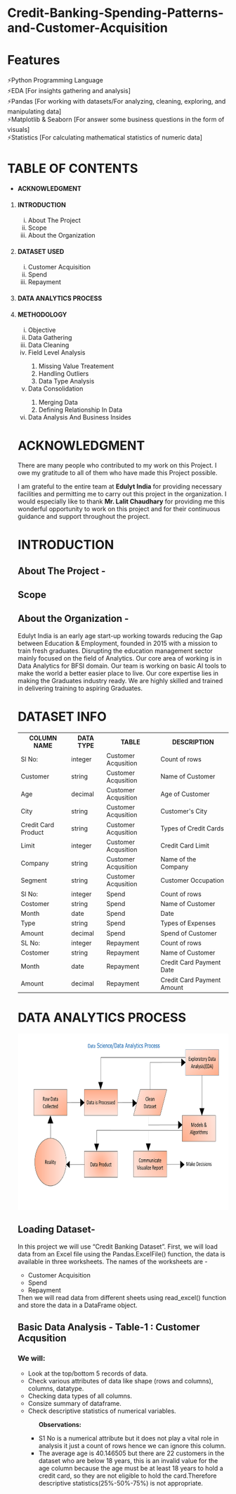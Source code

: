 # Credit-Banking-Spending-Patterns-and-Customer-Acquisition

# Features
⚡Python Programming Language<br>
⚡EDA [For insights gathering and analysis]<br>
⚡Pandas [For working with datasets/For analyzing, cleaning, exploring, and manipulating data]<br>
⚡Matplotlib & Seaborn [For answer some business questions in the form of visuals]<br>
⚡Statistics [For calculating  mathematical statistics of numeric data]
    
# TABLE OF CONTENTS
<ul>
    <li><h4>ACKNOWLEDGMENT</h4></li>
</ul>
<ol><li><h4>INTRODUCTION</h4></li>
    <ol type="i">
      <li>About The Project</li>
      <li>Scope</li>
      <li>About the Organization</li>
    </ol>
    <li><h4>DATASET USED</h4></li>
    <ol type="i">
      <li>Customer Acquisition</li>
      <li>Spend</li>
      <li>Repayment</li>
    </ol>
    <li><h4>DATA ANALYTICS PROCESS</h4></li>
    <li><h4>METHODOLOGY</h4></li>
    <ol type="i">
    <li>Objective</li>
    <li>Data Gathering</li>
    <li>Data Cleaning</li>
    <li>Field Level Analysis</li>
        <ol>
            <li>Missing Value Treatement</li>
            <li>Handling Outliers</li>
            <li>Data Type Analysis</li>
        </ol>
    <li>Data Consolidation</li>
        <ol>
            <li>Merging Data</li>
            <li>Defining Relationship In Data</li>
        </ol>
    <li>Data Analysis And Business Insides</li>    
</ol>

# ACKNOWLEDGMENT
<p>There are many people who contributed to my work on this Project. I owe my gratitude to all of 
them who have made this Project possible.</p>
<p> I am grateful to the entire team at <b>Edulyt India</b> for providing necessary facilities and permitting me to carry out this project in the organization. I would especially like to thank <b>Mr. Lalit 
Chaudhary</b> for providing me this wonderful opportunity to work on this project and for their 
continuous guidance and support throughout the project.
</p>

# INTRODUCTION
## About The Project -
## Scope
## About the Organization - 
<p>
    Edulyt India is an early age start-up working towards reducing the Gap between Education & 
Employment, founded in 2015 with a mission to train fresh graduates. Disrupting the education 
management sector mainly focused on the field of Analytics. 
Our core area of working is in Data Analytics for BFSI domain. 
Our team is working on basic AI tools to make the world a better easier place to live. Our core 
expertise lies in making the Graduates industry ready. We are highly skilled and trained in 
delivering training to aspiring Graduates. </p>


# DATASET INFO
<div class="w3-container">
  <table class="w3-table-all w3-card-4">
    <tr>
      <th>COLUMN NAME</th>
      <th>DATA TYPE</th>
      <th>TABLE</th>
      <th>DESCRIPTION</th>
    </tr>
    <tr>
      <td>Sl No:</td>
      <td>integer</td>
      <td>Customer Acqusition</td>
      <td>Count of rows</td>
    </tr>
    <tr>
      <td>Customer</td>
      <td>string</td>
      <td>Customer Acqusition</td>
      <td>Name of Customer</td>
    </tr>
    <tr>
      <td>Age</td>
      <td>decimal</td>
      <td>Customer Acqusition</td>
      <td>Age of Customer</td>
    </tr>
    <tr>
      <td>City</td>
      <td>string</td>
      <td>Customer Acqusition</td>
      <td>Customer's City</td>
    </tr>
    <tr>
        <td>Credit Card Product</td>
        <td>string</td>
        <td>Customer Acqusition</td>
        <td>Types of Credit Cards</td>
    </tr>
    <tr>
        <td>Limit</td>
        <td>integer</td>
        <td>Customer Acqusition</td>
        <td>Credit Card Limit</td>
    </tr>
    <tr>
        <td>Company</td>
        <td>string</td>
        <td>Customer Acqusition</td>
        <td>Name of the Company</td>
    </tr>
    <tr>
        <td>Segment</td>
        <td>string</td>
        <td>Customer Acqusition</td>
        <td>Customer Occupation</td>
    </tr>    
    <tr>
      <td>Sl No:</td>
      <td>integer</td>
      <td>Spend</td>
      <td>Count of rows</td>
    </tr>
    <tr>
      <td>Costomer</td>
      <td>string</td>
      <td>Spend</td>
      <td>Name of Customer</td>
    </tr>
    <tr>
      <td>Month</td>
      <td>date</td></td>
      <td>Spend</td>
      <td>Date</td>
    </tr>
    <tr>
      <td>Type</td>
      <td>string</td>
      <td>Spend</td>
      <td>Types of Expenses</td>
    </tr>
    <tr>
        <td>Amount</td>
        <td>decimal</td>
        <td>Spend</td>
        <td>Spend of Customer</td>
    </tr>
    <tr>
      <td>SL No:</td>
      <td>integer</td>
      <td>Repayment</td>
      <td>Count of rows</td>
    </tr>
    <tr>
      <td>Costomer</td>
      <td>string</td>
      <td>Repayment</td>
      <td>Name of Customer</td>
    </tr>
    <tr>
      <td>Month</td>
      <td>date</td>
      <td>Repayment</td>
      <td>Credit Card Payment Date</td>
    </tr>
    <tr>
        <td>Amount</td>
        <td>decimal</td>
        <td>Repayment</td>
        <td>Credit Card Payment Amount</td>
    </tr>
  </table>
</div>


# DATA ANALYTICS PROCESS
<img src="Data_Analytics_Process.png" alt="Data Analytics Process" width="500" height="400">


## Loading Dataset- 
<p>In this project we will use “Credit Banking Dataset”.
First, we will load data from an Excel file using the Pandas.ExcelFile() function, the data is available in three worksheets. The names of the worksheets are - 
    <ul>
        <li>Customer Acquisition</li>
        <li>Spend</li>
        <li>Repayment</li>
    </ul>
Then we will read data from different sheets using read_excel() function and store the data in a DataFrame object.</p>

## Basic Data Analysis - Table-1 : Customer Acqusition
### We will:
<ul>
    <li>Look at the top/bottom 5 records of data.</li>
    <li>Check various attributes of data like shape (rows and columns), columns, datatype.</li>
    <li>Checking data types of all columns.</li>
    <li>Consize summary of dataframe.</li>
    <li>Check descriptive statistics of numerical variables.
        <ul>
            <p><b>Observations:</b></p>
            <li>S1 No is a numerical attribute but it does not play a vital role in analysis it just a count 
                of rows hence we can ignore this column.</li>
            <li>The average age is 40.146505 but there are 22 customers in the dataset who are below 18 
                years, this is an invalid value for the age column because the age must be at least 18 years 
                to hold a credit card, so they are not eligible to hold the card.Therefore descriptive 
                statistics(25%-50%-75%) is not appropriate.</li>
        </ul>      
    </li>
</ul>


      
 








             

